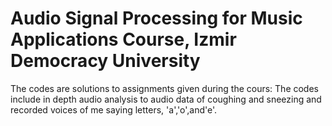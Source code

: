 # Audio Signal Processing for Music Applications Course, Izmir Democracy University                 
The codes are solutions to assignments given during the cours:
The codes include in depth audio analysis to audio data of coughing and sneezing and recorded voices of me saying letters, 'a','o',and'e'.
